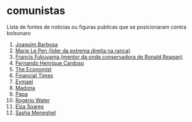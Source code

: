 # comunistas
Lista de fontes de noticias ou figuras publicas que se posicionaram contra bolsonaro

1. [Joaquim Barbosa](https://br.noticias.yahoo.com/joaquim-barbosa-declara-voto-em-haddad-pela-primeira-vez-em-32-anos-um-candidato-inspira-medo-135141472.html)
1. [Marie Le Pen (lider da extrema direita na
   ranca)](https://noticias.uol.com.br/politica/eleicoes/2018/noticias/agencia-estado/2018/10/11/marine-le-pen-critica-bolsonaro-diz-coisas-extremamente-desagradaveis.htm)
1. [Francis Fukuyama (mentor da onda conservadora de Ronald Reagan)](https://www1.folha.uol.com.br/ilustrissima/2018/04/bolsonaro-e-uma-ameaca-a-democracia-diz-francis-fukuyama.shtml)
1. [Fernando Henrique Cardoso]()
1. [The Economist]()
1. [Financial Times]()
1. [Eymael]()
1. [Madona]()
1. [Papa]()
1. [Rogério Water]()
1. [Elza Soares]()
1. [Sasha Meneghel](https://mdemulher.abril.com.br/famosos-e-tv/sasha-se-posiciona-contra-bolsonaro-e-vira-alvo-de-ataques-no-instagram/)

